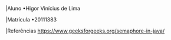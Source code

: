 |Aluno
•Higor Vinícius de Lima

|Matrícula
	•20111383
	
|Referências
	https://www.geeksforgeeks.org/semaphore-in-java/
